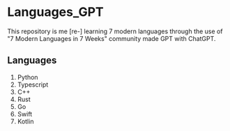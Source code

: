 # Languages_GPT

This repository is me [re-] learning 7 modern languages through the use of "7 Modern Languages in 7 Weeks" community made GPT with ChatGPT.

## Languages
1. Python
2. Typescript
3. C++
4. Rust
5. Go
6. Swift
7. Kotlin
